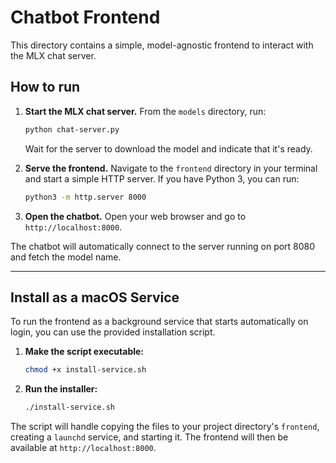 # Chatbot Frontend

This directory contains a simple, model-agnostic frontend to interact with the MLX chat server.

## How to run

1.  **Start the MLX chat server.**
    From the `models` directory, run:
    ```bash
    python chat-server.py
    ```
    Wait for the server to download the model and indicate that it's ready.

2.  **Serve the frontend.**
    Navigate to the `frontend` directory in your terminal and start a simple HTTP server. If you have Python 3, you can run:

    ```bash
    python3 -m http.server 8000
    ```

3.  **Open the chatbot.**
    Open your web browser and go to `http://localhost:8000`.

The chatbot will automatically connect to the server running on port 8080 and fetch the model name.

---

## Install as a macOS Service

To run the frontend as a background service that starts automatically on login, you can use the provided installation script.

1.  **Make the script executable:**
    ```bash
    chmod +x install-service.sh
    ```

2.  **Run the installer:**
    ```bash
    ./install-service.sh
    ```

The script will handle copying the files to your project directory's `frontend`, creating a `launchd` service, and starting it. The frontend will then be available at `http://localhost:8000`.